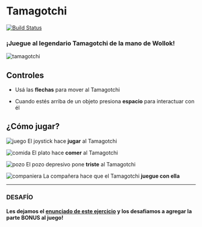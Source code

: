 # Tamagotchi
 
[![Build Status](https://github.com/wollok/tamagotchiGameComposicion/actions/workflows/ci.yml/badge.svg)](https://github.com/wollok/tamagotchiGameComposicion/actions/workflows/ci.yml)


### ¡Juegue al legendario Tamagotchi de la mano de Wollok!

![tamagotchi](https://user-images.githubusercontent.com/4098184/31517558-b40ebb8a-af72-11e7-86ba-14fca32a72ce.gif)

## Controles
- Usá las **flechas** para mover al Tamagotchi

- Cuando estés arriba de un objeto presiona **espacio** para interactuar con él

## ¿Cómo jugar?
![juego](/assets/juego.png)
El joystick hace **jugar** al Tamagotchi

![comida](/assets/comida.png)
El plato hace **comer** al Tamagotchi

![pozo](/assets/pozo.jpg)
El pozo depresivo pone **triste** al Tamagotchi

![companiera](/assets/companiera-tamagotchi-contento.png)
La compañera hace que el Tamagotchi **juegue con ella**

----------

### DESAFÍO

#### Les dejamos el [enunciado de este ejercicio](https://docs.google.com/document/d/1jLvvIVhdqvE8F7HOyfrOz_fpYe8L7NKWC_fDKYup_2I/edit) y los desafiamos a agregar la parte BONUS al juego!

